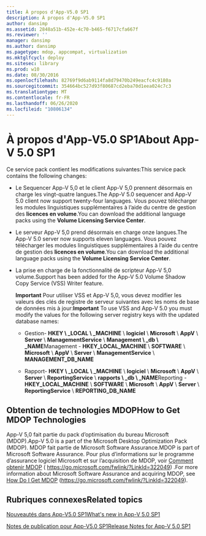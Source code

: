 ```yaml
---
title: À propos d'App-V5.0 SP1
description: À propos d'App-V5.0 SP1
author: dansimp
ms.assetid: 2848a51b-452e-4c70-b465-f6717cfa667f
ms.reviewer: ''
manager: dansimp
ms.author: dansimp
ms.pagetype: mdop, appcompat, virtualization
ms.mktglfcycl: deploy
ms.sitesec: library
ms.prod: w10
ms.date: 08/30/2016
ms.openlocfilehash: 82769f9d6ab9114fa8d79470b249eacfc4c9180a
ms.sourcegitcommit: 354664bc527d93f80687cd2eba70d1eea024c7c3
ms.translationtype: MT
ms.contentlocale: fr-FR
ms.lasthandoff: 06/26/2020
ms.locfileid: "10806134"
---
```

# <span data-ttu-id="e23b1-103">À propos d'App-V5.0 SP1</span><span class="sxs-lookup"><span data-stu-id="e23b1-103">About App-V 5.0 SP1</span></span>


<span data-ttu-id="e23b1-104">Ce service pack contient les modifications suivantes:</span><span class="sxs-lookup"><span data-stu-id="e23b1-104">This service pack contains the following changes:</span></span>

-   <span data-ttu-id="e23b1-105">Le Sequencer App-V 5,0 et le client App-V 5,0 prennent désormais en charge les vingt-quatre langues.</span><span class="sxs-lookup"><span data-stu-id="e23b1-105">The App-V 5.0 sequencer and App-V 5.0 client now support twenty-four languages.</span></span> <span data-ttu-id="e23b1-106">Vous pouvez télécharger les modules linguistiques supplémentaires à l’aide du centre de gestion des **licences en volume**.</span><span class="sxs-lookup"><span data-stu-id="e23b1-106">You can download the additional language packs using the **Volume Licensing Service Center**.</span></span>

-   <span data-ttu-id="e23b1-107">Le serveur App-V 5,0 prend désormais en charge onze langues.</span><span class="sxs-lookup"><span data-stu-id="e23b1-107">The App-V 5.0 server now supports eleven languages.</span></span> <span data-ttu-id="e23b1-108">Vous pouvez télécharger les modules linguistiques supplémentaires à l’aide du centre de gestion des **licences en volume**.</span><span class="sxs-lookup"><span data-stu-id="e23b1-108">You can download the additional language packs using the **Volume Licensing Service Center**.</span></span>

-   <span data-ttu-id="e23b1-109">La prise en charge de la fonctionnalité de scripteur App-V 5,0 volume.</span><span class="sxs-lookup"><span data-stu-id="e23b1-109">Support has been added for the App-V 5.0 Volume Shadow Copy Service (VSS) Writer feature.</span></span>

    <span data-ttu-id="e23b1-110">**Important**  Pour utiliser VSS et App-V 5,0, vous devez modifier les valeurs des clés de registre de serveur suivantes avec les noms de base de données mis à jour:</span><span class="sxs-lookup"><span data-stu-id="e23b1-110">**Important** To use VSS and App-V 5.0 you must modify the values for the following server registry keys with the updated database names:</span></span>

    -   <span data-ttu-id="e23b1-111">Gestion- **HKEY \ _LOCAL \ _MACHINE**  \\  **logiciel**  \\  **Microsoft**  \\  **AppV**  \\  **Server**  \\  **ManagementService**  \\  **Management \ _db \ _NAME**</span><span class="sxs-lookup"><span data-stu-id="e23b1-111">Management - **HKEY\_LOCAL\_MACHINE** \\ **SOFTWARE** \\ **Microsoft** \\ **AppV** \\ **Server** \\ **ManagementService** \\ **MANAGEMENT\_DB\_NAME**</span></span>

    -   <span data-ttu-id="e23b1-112">Rapport- **HKEY \ _LOCAL \ _MACHINE**  \\  **logiciel**  \\  **Microsoft**  \\  **AppV**  \\  **Server**  \\  **ReportingService**  \\  **rapports \ _db \ _NAME**</span><span class="sxs-lookup"><span data-stu-id="e23b1-112">Reporting - **HKEY\_LOCAL\_MACHINE** \\ **SOFTWARE** \\ **Microsoft** \\ **AppV** \\ **Server** \\ **ReportingService** \\ **REPORTING\_DB\_NAME**</span></span>

     

## <span data-ttu-id="e23b1-113">Obtention de technologies MDOP</span><span class="sxs-lookup"><span data-stu-id="e23b1-113">How to Get MDOP Technologies</span></span>


<span data-ttu-id="e23b1-114">App-V 5,0 fait partie du pack d’optimisation du bureau Microsoft (MDOP).</span><span class="sxs-lookup"><span data-stu-id="e23b1-114">App-V 5.0 is a part of the Microsoft Desktop Optimization Pack (MDOP).</span></span> <span data-ttu-id="e23b1-115">MDOP fait partie de Microsoft Software Assurance.</span><span class="sxs-lookup"><span data-stu-id="e23b1-115">MDOP is part of Microsoft Software Assurance.</span></span> <span data-ttu-id="e23b1-116">Pour plus d’informations sur le programme d’assurance logiciel Microsoft et sur l’acquisition de MDOP, voir [Comment obtenir MDOP](https://go.microsoft.com/fwlink/?LinkId=322049) ( https://go.microsoft.com/fwlink/?LinkId=322049) .</span><span class="sxs-lookup"><span data-stu-id="e23b1-116">For more information about Microsoft Software Assurance and acquiring MDOP, see [How Do I Get MDOP](https://go.microsoft.com/fwlink/?LinkId=322049) (https://go.microsoft.com/fwlink/?LinkId=322049).</span></span>






## <span data-ttu-id="e23b1-117">Rubriques connexes</span><span class="sxs-lookup"><span data-stu-id="e23b1-117">Related topics</span></span>


[<span data-ttu-id="e23b1-118">Nouveautés dans App-V5.0 SP1</span><span class="sxs-lookup"><span data-stu-id="e23b1-118">What's new in App-V 5.0 SP1</span></span>](whats-new-in-app-v-50-sp1.md)

[<span data-ttu-id="e23b1-119">Notes de publication pour App-V5.0 SP1</span><span class="sxs-lookup"><span data-stu-id="e23b1-119">Release Notes for App-V 5.0 SP1</span></span>](release-notes-for-app-v-50-sp1.md)

 

 





